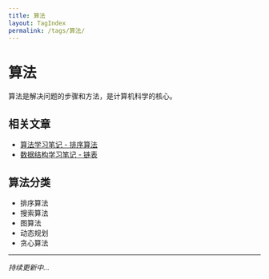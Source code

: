 ```yaml
---
title: 算法
layout: TagIndex
permalink: /tags/算法/
---
```


# 算法

算法是解决问题的步骤和方法，是计算机科学的核心。

## 相关文章

- [算法学习笔记 - 排序算法](/blogs/category2/2016/121501.html)
- [数据结构学习笔记 - 链表](/blogs/category2/2017/092101.html)

## 算法分类

- 排序算法
- 搜索算法
- 图算法
- 动态规划
- 贪心算法

---

*持续更新中...*
